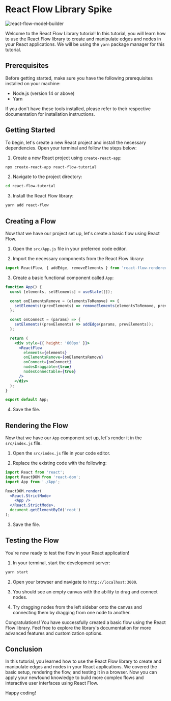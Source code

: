 # React Flow Library Spike

![react-flow-model-builder](https://github.com/igor-franca/react-flow-model-builder/assets/61854510/b1a482e7-21aa-4738-8fb8-b4fbbd0e8b0c)

Welcome to the React Flow Library tutorial! In this tutorial, you will learn how to use the React Flow library to create and manipulate edges and nodes in your React applications. We will be using the `yarn` package manager for this tutorial.

## Prerequisites

Before getting started, make sure you have the following prerequisites installed on your machine:

- Node.js (version 14 or above)
- Yarn

If you don't have these tools installed, please refer to their respective documentation for installation instructions.

## Getting Started

To begin, let's create a new React project and install the necessary dependencies. Open your terminal and follow the steps below:

1. Create a new React project using `create-react-app`:

```bash
npx create-react-app react-flow-tutorial
```

2. Navigate to the project directory:

```bash
cd react-flow-tutorial
```

3. Install the React Flow library:

```bash
yarn add react-flow
```

## Creating a Flow

Now that we have our project set up, let's create a basic flow using React Flow.

1. Open the `src/App.js` file in your preferred code editor.

2. Import the necessary components from the React Flow library:

```jsx
import ReactFlow, { addEdge, removeElements } from 'react-flow-renderer';
```

3. Create a basic functional component called `App`:

```jsx
function App() {
  const [elements, setElements] = useState([]);

  const onElementsRemove = (elementsToRemove) => {
    setElements((prevElements) => removeElements(elementsToRemove, prevElements));
  };

  const onConnect = (params) => {
    setElements((prevElements) => addEdge(params, prevElements));
  };

  return (
    <div style={{ height: '600px' }}>
      <ReactFlow
        elements={elements}
        onElementsRemove={onElementsRemove}
        onConnect={onConnect}
        nodesDraggable={true}
        nodesConnectable={true}
      />
    </div>
  );
}

export default App;
```

4. Save the file.

## Rendering the Flow

Now that we have our `App` component set up, let's render it in the `src/index.js` file.

1. Open the `src/index.js` file in your code editor.

2. Replace the existing code with the following:

```jsx
import React from 'react';
import ReactDOM from 'react-dom';
import App from './App';

ReactDOM.render(
  <React.StrictMode>
    <App />
  </React.StrictMode>,
  document.getElementById('root')
);
```

3. Save the file.

## Testing the Flow

You're now ready to test the flow in your React application!

1. In your terminal, start the development server:

```bash
yarn start
```

2. Open your browser and navigate to `http://localhost:3000`.

3. You should see an empty canvas with the ability to drag and connect nodes.

4. Try dragging nodes from the left sidebar onto the canvas and connecting them by dragging from one node to another.

Congratulations! You have successfully created a basic flow using the React Flow library. Feel free to explore the library's documentation for more advanced features and customization options.

## Conclusion

In this tutorial, you learned how to use the React Flow library to create and manipulate edges and nodes in your React applications. We covered the basic setup, rendering the flow, and testing it in a browser. Now you can apply your newfound knowledge to build more complex flows and interactive user interfaces using React Flow.

Happy coding!
